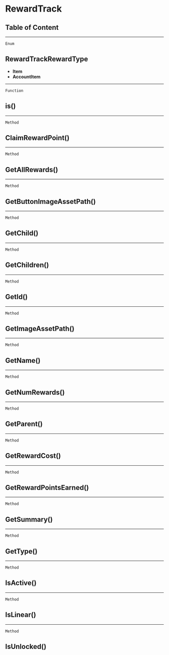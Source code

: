 RewardTrack
===========

Table of Content
---------------- 

<!-- toc -->

------------------------------------------------------------------------

`Enum`

RewardTrackRewardType
---------------------

-   **Item**
-   **AccountItem**

------------------------------------------------------------------------

`Function`

is()
----

------------------------------------------------------------------------

`Method`

ClaimRewardPoint()
------------------

------------------------------------------------------------------------

`Method`

GetAllRewards()
---------------

------------------------------------------------------------------------

`Method`

GetButtonImageAssetPath()
-------------------------

------------------------------------------------------------------------

`Method`

GetChild()
----------

------------------------------------------------------------------------

`Method`

GetChildren()
-------------

------------------------------------------------------------------------

`Method`

GetId()
-------

------------------------------------------------------------------------

`Method`

GetImageAssetPath()
-------------------

------------------------------------------------------------------------

`Method`

GetName()
---------

------------------------------------------------------------------------

`Method`

GetNumRewards()
---------------

------------------------------------------------------------------------

`Method`

GetParent()
-----------

------------------------------------------------------------------------

`Method`

GetRewardCost()
---------------

------------------------------------------------------------------------

`Method`

GetRewardPointsEarned()
-----------------------

------------------------------------------------------------------------

`Method`

GetSummary()
------------

------------------------------------------------------------------------

`Method`

GetType()
---------

------------------------------------------------------------------------

`Method`

IsActive()
----------

------------------------------------------------------------------------

`Method`

IsLinear()
----------

------------------------------------------------------------------------

`Method`

IsUnlocked()
------------
